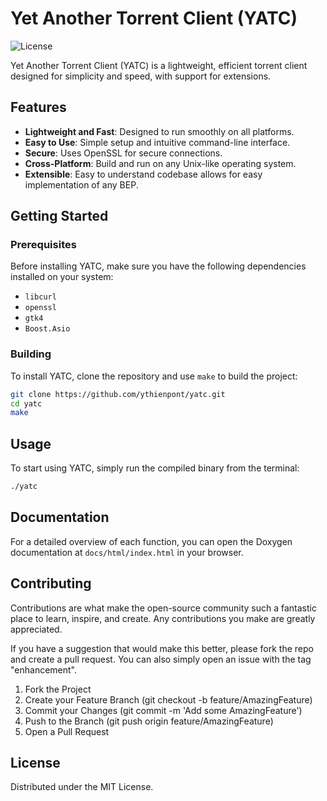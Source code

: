 # Yet Another Torrent Client (YATC)

![License](https://img.shields.io/badge/license-MIT-green.svg)

Yet Another Torrent Client (YATC) is a lightweight, efficient torrent client designed for simplicity and speed, with support for extensions.
## Features

- **Lightweight and Fast**: Designed to run smoothly on all platforms.
- **Easy to Use**: Simple setup and intuitive command-line interface.
- **Secure**: Uses OpenSSL for secure connections.
- **Cross-Platform**: Build and run on any Unix-like operating system.
- **Extensible**: Easy to understand codebase allows for easy implementation of any BEP.

## Getting Started

### Prerequisites

Before installing YATC, make sure you have the following dependencies installed on your system:

- `libcurl`
- `openssl`
- `gtk4`
- `Boost.Asio`

### Building
To install YATC, clone the repository and use `make` to build the project:

```bash
git clone https://github.com/ythienpont/yatc.git
cd yatc
make
```

## Usage

To start using YATC, simply run the compiled binary from the terminal:

```bash
./yatc
```

## Documentation
For a detailed overview of each function, you can open the Doxygen documentation at `docs/html/index.html` in your browser.

## Contributing

Contributions are what make the open-source community such a fantastic place to learn, inspire, and create. Any contributions you make are greatly appreciated.

If you have a suggestion that would make this better, please fork the repo and create a pull request. You can also simply open an issue with the tag "enhancement".

1.  Fork the Project
2.  Create your Feature Branch (git checkout -b feature/AmazingFeature)
3.  Commit your Changes (git commit -m 'Add some AmazingFeature')
4.  Push to the Branch (git push origin feature/AmazingFeature)
5.  Open a Pull Request

## License
Distributed under the MIT License. 
